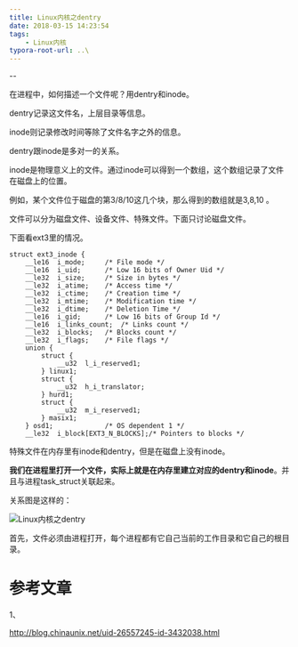 ```yaml
---
title: Linux内核之dentry
date: 2018-03-15 14:23:54
tags:
	- Linux内核
typora-root-url: ..\
---
```


--

在进程中，如何描述一个文件呢？用dentry和inode。

dentry记录这文件名，上层目录等信息。

inode则记录修改时间等除了文件名字之外的信息。

dentry跟inode是多对一的关系。



inode是物理意义上的文件。通过inode可以得到一个数组，这个数组记录了文件在磁盘上的位置。

例如，某个文件位于磁盘的第3/8/10这几个块，那么得到的数组就是3,8,10 。



文件可以分为磁盘文件、设备文件、特殊文件。下面只讨论磁盘文件。

下面看ext3里的情况。

```
struct ext3_inode {
	__le16	i_mode;		/* File mode */
	__le16	i_uid;		/* Low 16 bits of Owner Uid */
	__le32	i_size;		/* Size in bytes */
	__le32	i_atime;	/* Access time */
	__le32	i_ctime;	/* Creation time */
	__le32	i_mtime;	/* Modification time */
	__le32	i_dtime;	/* Deletion Time */
	__le16	i_gid;		/* Low 16 bits of Group Id */
	__le16	i_links_count;	/* Links count */
	__le32	i_blocks;	/* Blocks count */
	__le32	i_flags;	/* File flags */
	union {
		struct {
			__u32  l_i_reserved1;
		} linux1;
		struct {
			__u32  h_i_translator;
		} hurd1;
		struct {
			__u32  m_i_reserved1;
		} masix1;
	} osd1;				/* OS dependent 1 */
	__le32	i_block[EXT3_N_BLOCKS];/* Pointers to blocks */
```



特殊文件在内存里有inode和dentry，但是在磁盘上没有inode。



**我们在进程里打开一个文件，实际上就是在内存里建立对应的dentry和inode**。并且与进程task_struct关联起来。

关系图是这样的：



![Linux内核之dentry](/images/Linux内核之dentry.png)



首先，文件必须由进程打开，每个进程都有它自己当前的工作目录和它自己的根目录。



# 参考文章

1、

http://blog.chinaunix.net/uid-26557245-id-3432038.html